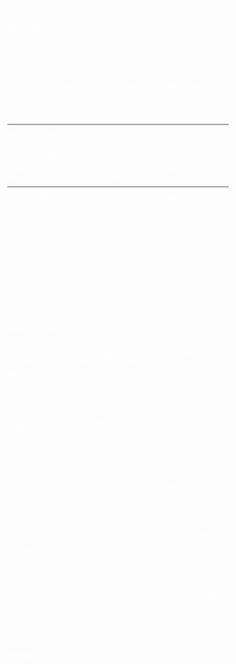 <font color = "white">  

Jack Beautz  
jpb375  

#MATH 3360 Homework 2

###Exercise 4A-3
#####If $a$ and $b$ are coprime then no prime number divides both $a$ and $b$

$a,b$ are coprime, so $(a, b) = 1$.
Assume there exists a shared prime divisor $p\in \mathbb{P}$ such that $p|a$ and $p|b$.

$(a, b) = 1$ so $p\leq 1$. But this implies $p=1$ since primes must be nonzero and positive.

By convention, $1$ has no prime divisors. Hence $a,b$ have no shared prime divisors.

---
#####If no prime number divides both $a$ and $b$ then $a$ and $b$ are coprime.


The fundamental theorem of arithmetic states if $n>1$, then it would have a prime factorization and therefore $a, b$ would share a prime factor.

There is no number $n>1$ such that $n|a$ and $n|b$.
Hence, the only common divisor is $1$.
Therefore, $a,b$ are coprime by definition.

---
Since, the statement holds in both directions, the statement must be true.   

$a$ and $b$ are coprime if and only if no prime number divides both $a$ and $b$.

###Excercise 4B-10
Prove that if p is a prime number, then $\sqrt{p}$ is irrational.

Assume $\sqrt{p}$ is rational.  

If $\sqrt{p}\in\mathbb{Q}$, then $\sqrt p = {a\over b}$ for some $a,b\in \mathbb{Z}$.  
Rearranging this expression we find  
$$b^2 p = a^2$$

The fundamental theorem of arithmetic guarantees a prime factorization of all integers greater than 1. Therefore, $a,b$ both have prime factorizations.

Let $p^d, p^e$ be in the prime factorization of $a,b$ respectively.  

Hence, the expression from before becomes
$$2e + 1 = 2d$$

But, the LHS will always be odd and the RHS will always be even. Hence, this equation will never hold true. The assumption is false.

###Exercise 4B-12  
(i)

Let $a$ be a cube such that $a = r^3$. The fundamental theorem of arithmetic requires all integers to have a unique prime factorization. Suppose there exists a prime factor $p^q$ of $a$ such that $q \neq 3c$. Let $p^b$ be a prime factor of $r$. Plugging in we find $p^{3c}\neq 3b$, and therefore $q = 3c \neq 3(b)$ for any $c,b$. However this is a contradiction. Hence, if $q$ is a cube the exponent of each prime factor of a is a multiple of 3.  

Let the exponent of each prime factor of $a$ be a multiple of 3.
$$a = p_1^{3m_1}...p_r^{3m_r}$$
Then, by the laws of exponents, taking the cube of both sides
$$\sqrt[3]{a} = p_1^{m_1}...p_r^{m_r}$$
Note that $p_1,...,p_r\in\mathbb{P}$ and $m_1...m_r\in\mathbb{Z}$. Hence, the cubic root of $a$ is an integer. Hence, $a$ is a cube.


(ii)

If $\sqrt[3]{a}\in\mathbb{Q}$, then $\sqrt[3]{a} = {m\over n}$ for some $m,n\in \mathbb{Z}$.  
Rearranging this expression we find  
$$n^3 a = m^3$$

The fundamental theorem of arithmetic guarantees a prime factorization of all integers greater than 1. Therefore, $m,n$ both have prime factorizations.

But cubing both sides revealed the prime factorizations of $m,n$ to be $(p_1^3 

Hence, the expression from before becomes
$$3e + 1 = 3d$$

But, it was already established that if $a$ is not a cube, $a$ must not have all exponents which are multiples of 3. Hence, the cubic root is irrational.







***THE END***

